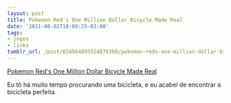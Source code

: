 ```yaml
---
layout: post
title: Pokemon Red's One Million Dollar Bicycle Made Real
date: '2021-08-02T18:09:25-03:00'
tags:
- jogos
- links
tumblr_url: /post/658984895924879360/pokemon-reds-one-million-dollar-bicycle-made-real
---
```

[Pokemon Red's One Million Dollar Bicycle Made Real](https://kotaku.com/pokemon-reds-one-million-dollar-bicycle-made-real-1847394127)  

Eu tô há muito tempo procurando uma bicicleta, e eu acabei de encontrar a bicicleta perfeita.

